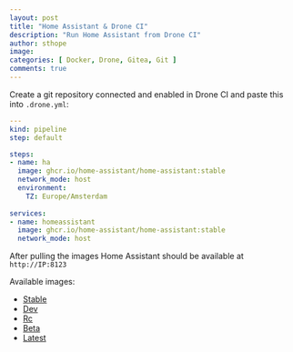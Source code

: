 ```yaml
---
layout: post
title: "Home Assistant & Drone CI"
description: "Run Home Assistant from Drone CI"
author: sthope
image: 
categories: [ Docker, Drone, Gitea, Git ]
comments: true
---
```


Create a git repository connected and enabled in Drone CI and paste this into `.drone.yml`:
```yaml
---
kind: pipeline
step: default

steps:
- name: ha
  image: ghcr.io/home-assistant/home-assistant:stable
  network_mode: host
  environment:
    TZ: Europe/Amsterdam
    
services:
- name: homeassistant
  image: ghcr.io/home-assistant/home-assistant:stable
  network_mode: host
```
After pulling the images Home Assistant should be available at `http://IP:8123`

Available images:
- [Stable](ghcr.io/home-assistant/home-assistant:stable)
- [Dev](ghcr.io/home-assistant/home-assistant:dev)
- [Rc](ghcr.io/home-assistant/home-assistant:rc)
- [Beta](ghcr.io/home-assistant/home-assistant:beta)
- [Latest](ghcr.io/home-assistant/home-assistant:latest)